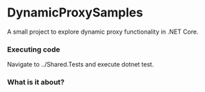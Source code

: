 # DynamicProxySamples
A small project to explore dynamic proxy functionality in .NET Core.

### Executing code
Navigate to ../Shared.Tests and execute dotnet test.

### What is it about?
